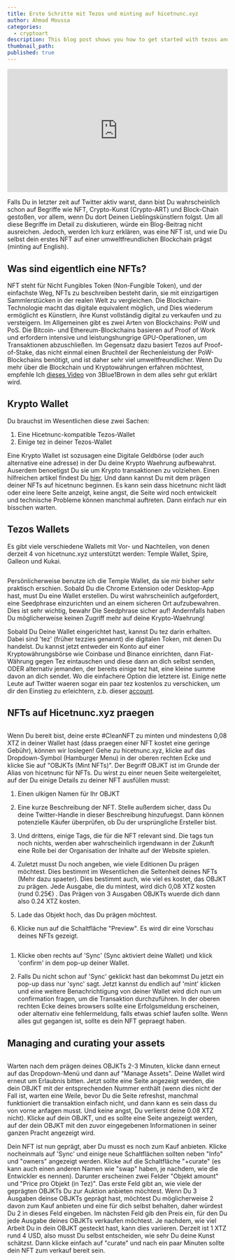 ```yaml
---
title: Erste Schritte mit Tezos und minting auf hicetnunc.xyz
author: Ahmad Moussa
categories:
  - cryptoart
description: This blog post shows you how to get started with tezos and minting your first NFT on hicetnunc.
thumbnail_path: 
published: true
---
```


<div style="width:100%;height:0;padding-bottom:56%;position:relative;"><iframe src="https://giphy.com/embed/igNx7sm9Ygj0k" width="100%" height="100%" style="position:absolute; pointer-events:none;" frameBorder="0" class="giphy-embed" allowFullScreen></iframe></div><p></p>

Falls Du in letzter zeit auf Twitter aktiv warst, dann bist Du wahrscheinlich schon auf Begriffe wie NFT, Crypto-Kunst (Crypto-ART) und Block-Chain gestoßen, vor allem, wenn Du dort Deinen Lieblingskünstlern folgst. Um all diese Begriffe im Detail zu diskutieren, würde ein Blog-Beitrag nicht ausreichen. Jedoch, werden Ich kurz erklären, was eine NFT ist, und wie Du selbst dein erstes NFT auf einer umweltfreundlichen Blockchain prägst (minting auf English). 

<h2>Was sind eigentlich eine NFTs?</h2>
NFT steht für Nicht Fungibles Token (Non-Fungible Token), und der einfachste Weg, NFTs zu beschreiben besteht darin, sie mit einzigartigen Sammlerstücken in der realen Welt zu vergleichen. Die Blockchain-Technologie macht das digitale equivalent möglich, und Dies wiederum ermöglicht es Künstlern, ihre Kunst vollständig digital zu verkaufen und zu versteigern. Im Allgemeinen gibt es zwei Arten von Blockchains: PoW und PoS. Die Bitcoin- und Ethereum-Blockchains basieren auf Proof of Work und erfordern intensive und leistungshungrige GPU-Operationen, um Transaktionen abzuschließen. Im Gegensatz dazu basiert Tezos auf Proof-of-Stake, das nicht einmal einen Bruchteil der Rechenleistung der PoW-Blockchains benötigt, und ist daher sehr viel umweltfreundlicher. Wenn Du mehr über die Blockchain und Kryptowährungen erfahren möchtest, empfehle Ich <a href='https://www.youtube.com/watch?v=bBC-nXj3Ng4&ab_channel=3Blue1Brown' target="_blank" rel="noopener noreferrer">dieses Video</a> von 3Blue1Brown in dem alles sehr gut erklärt wird. 

<h2>Krypto Wallet</h2>
Du brauchst im Wesentlichen diese zwei Sachen:

1. Eine Hicetnunc-kompatible Tezos-Wallet
2. Einige tez in deiner Tezos-Wallet

Eine Krypto Wallet ist sozusagen eine Digitale Geldbörse (oder auch alternative eine adresse) in der Du deine Krypto Waehrung aufbewahrst. Auserdem benoetigst Du sie um Krypto transaktionen zu volziehen. Einen hilfreichen artikel findest Du <a href='https://coinsundtokens.com/krypto-wallet/#:~:text=Eine%20Krypto%2DWallet%20stellt%20eine,zur%20Aufbewahrung%20Ihrer%20Kryptow%C3%A4hrungen%20ben%C3%B6tigen.' target="_blank" rel="noopener noreferrer"> hier</a>. Und dann kannst Du mit dem prägen deiner NFTs auf hicetnunc beginnen. Es kann sein dass hicetnunc nicht lädt oder eine leere Seite anzeigt, keine angst, die Seite wird noch entwickelt und technische Probleme können manchmal auftreten. Dann einfach nur ein bisschen warten.

<h2>Tezos Wallets</h2>

<!-- Break -->
Es gibt viele verschiedene Wallets mit Vor- und Nachteilen, von denen derzeit 4 von hicetnunc.xyz unterstützt werden: Temple Wallet, Spire, Galleon und Kukai.
 
<span class="image fit"><img src="https://gorillasun.de/assets/images/2021-03-14-Getting-started-with-Tezos-and-minting-on-hicetnunc.xyz/hicetnuncwallet.png" alt="" />

Persönlicherweise benutze ich die Temple Wallet, da sie mir bisher sehr praktisch erschien. Sobald Du die Chrome Extension oder Desktop-App hast, must Du eine Wallet erstellen. Du wirst wahrscheinlich aufgefordert, eine Seedphrase einzurichten und an einem sicheren Ort aufzubewahren. Dies ist sehr wichtig, bewahr Die Seedphrase sicher auf! Andernfalls haben Du möglicherweise keinen Zugriff mehr auf deine Krypto-Waehrung!

Sobald Du Deine Wallet eingerichtet hast, kannst Du tez darin erhalten. Dabei sind 'tez' (früher tezzies genannt) die digitalen Token, mit denen Du handelst. Du kannst jetzt  entweder ein Konto auf einer Kryptowährungsbörse wie Coinbase und Binance einrichten, dann Fiat-Währung gegen Tez eintauschen und diese dann an dich selbst senden, ODER alternativ jemanden, der bereits einige tez hat, eine kleine summe davon an dich sendet. Wo die einfachere Option die letztere ist. Einige nette Leute auf Twitter waeren sogar ein paar tez kostenlos zu verschicken, um dir den Einstieg zu erleichtern, z.b. dieser <a href='https://twitter.com/tezosnftfaucet' target="_blank" rel="noopener noreferrer">account</a>. 

<h2>NFTs auf Hicetnunc.xyz praegen</h2>

<span class="image fit"><img src="https://gorillasun.de/assets/images/de_images/2021-03-14-Erste-schritte-mit-Tezos-und-minting-auf-hicetnunc.xyz/mint1.png" alt="" />

Wenn Du bereit bist, deine erste #CleanNFT zu minten und mindestens 0,08 XTZ in deiner Wallet hast (dass praegen einer NFT kostet eine geringe Gebühr), können wir loslegen! 
Gehe zu hicetnunc.xyz, klicke auf das Dropdown-Symbol (Hamburger Menu) in der oberen rechten Ecke und klicke Sie auf "OBJKTs (Mint NFTs)". Der Begriff OBJKT ist im Grunde der Alias von hicetnunc für NFTs. Du wirst zu einer neuen Seite weitergeleitet, auf der Du einige Details zu deiner NFT ausfüllen musst:

1. Einen ulkigen Namen für Ihr OBJKT

2. Eine kurze Beschreibung der NFT. Stelle außerdem sicher, dass Du deine Twitter-Handle in dieser Beschreibung hinzufuegst. Dann können potenzielle Käufer überprüfen, ob Du der ursprüngliche Ersteller bist.

3. Und drittens, einige Tags, die für die NFT relevant sind. Die tags tun noch nichts, werden aber wahrscheinlich irgendwann in der Zukunft eine Rolle bei der Organisation der Inhalte auf der Website spielen.

4. Zuletzt musst Du noch angeben, wie viele Editionen Du prägen möchtest. Dies bestimmt im Wesentlichen die Seltenheit deines NFTs (Mehr dazu spaeter). Dies bestimmt auch, wie viel es kostet, das OBJKT zu prägen. Jede Ausgabe, die du mintest, wird dich 0,08 XTZ kosten (rund 0.25€) . Das Prägen von 3 Ausgaben OBJKTs wuerde dich dann also 0.24 XTZ kosten. 

5. Lade das Objekt hoch, das Du prägen möchtest.

6. Klicke nun auf die Schaltfläche "Preview". Es wird dir eine Vorschau deines NFTs gezeigt.

<span class="image fit"><img src="https://gorillasun.de/assets/images/de_images/2021-03-14-Erste-schritte-mit-Tezos-und-minting-auf-hicetnunc.xyz/mint2.png" alt="" />
  
1. Klicke oben rechts auf 'Sync' (Sync aktiviert deine Wallet) und klick 'confirm' in dem pop-up deiner Wallet.

2. Falls Du nicht schon auf 'Sync' geklickt hast dan bekommst Du jetzt ein pop-up dass nur 'sync' sagt. Jetzt kannst du endlich auf 'mint' klicken und eine weitere Benachrichtigung von deiner Wallet wird dich nun um confirmation fragen, um die Transaktion durchzuführen. In der oberen rechten Ecke deines browsers sollte eine Erfolgsmeldung erscheinen, oder alternativ eine fehlermeldung, falls etwas schief laufen sollte. Wenn alles gut gegangen ist, sollte es dein NFT gepraegt haben.

<h2>Managing and curating your assets</h2>
<span class="image fit"><img src="https://gorillasun.de/assets/images/de_images/2021-03-14-Erste-schritte-mit-Tezos-und-minting-auf-hicetnunc.xyz/manage_assets.png" alt="" />
  
Warten nach dem prägen deines OBJKTs 2-3 Minuten, klicke dann erneut auf das Dropdown-Menü und dann auf "Manage Assets". Deine Wallet wird erneut um Erlaubnis bitten. Jetzt sollte eine Seite angezeigt werden, die dein OBJKT mit der entsprechenden Nummer enthält (wenn dies nicht der Fall ist, warten eine Weile, bevor Du die Seite refreshst, manchmal funktioniert die transaktion einfach nicht, und dann kann es sein dass du von vorne anfagen musst. Und keine angst, Du verlierst deine 0.08 XTZ nicht). 
Klicke auf dein OBJKT, und es sollte eine Seite angezeigt werden, auf der dein OBJKT mit den zuvor eingegebenen Informationen in seiner ganzen Pracht angezeigt wird.

Dein NFT ist nun geprägt, aber Du musst es noch zum Kauf anbieten. Klicke nocheinmals auf 'Sync' und einige neue Schaltflächen sollten neben "Info" und "owners" angezeigt werden. Klicke auf die Schaltfläche "+curate" (es kann auch einen anderen Namen wie "swap" haben, je nachdem, wie die Entwickler es nennen). Darunter erscheinen zwei Felder "Objekt amount" und "Price pro Objekt (in Tez)". Das erste Feld gibt an, wie viele der geprägten OBJKTs Du zur Auktion anbieten möchtest. Wenn Du 3 Ausgaben deinse OBJKTs geprägt hast, möchtest Du möglicherweise 2 davon zum Kauf anbieten und eine für dich selbst behalten, daher würdest Du 2 in dieses Feld eingeben. Im nächsten Feld gib den Preis ein, für den Du jede Ausgabe deines OBJKTs verkaufen möchtest. Je nachdem, wie viel Arbeit Du in dein OBJKT gesteckt hast, kann dies variieren. Derzeit ist 1 XTZ rund 4 USD, also musst Du selbst entscheiden, wie sehr Du deine Kunst schätzst. Dann klicke einfach auf "curate" und nach ein paar Minuten sollte dein NFT zum verkauf bereit sein.

